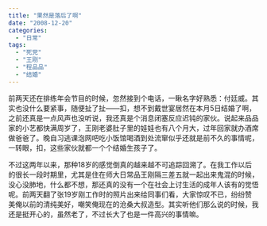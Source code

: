 ```yaml
---
title: "果然是落后了啊"
date: "2008-12-20"
categories: 
  - "日常"
tags: 
  - "死党"
  - "王刚"
  - "程品品"
  - "结婚"
---
```


前两天还在排练年会节目的时候，忽然接到个电话，一瞅名字好熟悉：付廷威。其实也没什么要紧事，随便扯了扯——扣，想不到戴世宴居然在本月5日结婚了啊，之前还真是一点风声也没听说，我还真是个消息闭塞反应迟钝的家伙。说起来品品家的小艺都快满周岁了，王刚老婆肚子里的娃娃也有八个月大，过年回家就办酒席做爸爸了。晚自习逃课泡网吧吃小饭馆喝酒到处流窜似乎还就是前不久的事情呢，一转眼，扣，这些家伙就都一个个结婚生孩子了。

不过这两年以来，那种18岁的感觉倒真的越来越不可追踪回溯了。在我工作以后的很长一段时期里，尤其是住在师大日常品王刚隔三差五就一起出来鬼混的时候，没心没肺地，什么都不想，那还真的没有一个在社会上讨生活的成年人该有的觉悟呢。前两天翻了张19岁刚工作时的照片出来给同事们看，大家惊叹不已，纷纷赞美俺以前的清纯美好，嘲笑俺现在的沧桑大叔造型。其实听他们那么说的时候，我还是挺开心的，虽然老了，不过长大了也是一件高兴的事情嘛。
